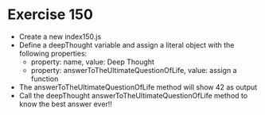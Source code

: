 # Exercise 150

* Create a new index150.js 
* Define a deepThought variable and assign a literal object with the following properties:
  * property: name, value: Deep Thought
  * property: answerToTheUltimateQuestionOfLife, value: assign a function
* The answerToTheUltimateQuestionOfLife method will show 42 as output
* Call the deepThought answerToTheUltimateQuestionOfLife method to know the best answer ever!!
